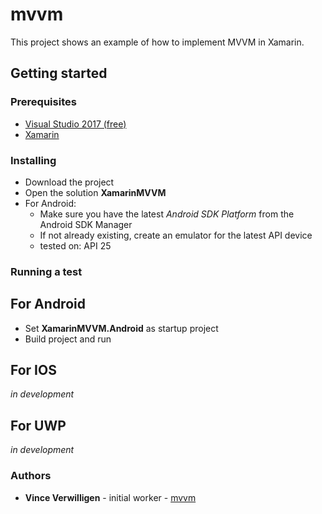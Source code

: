# mvvm

This project shows an example of how to implement MVVM in Xamarin.

## Getting started

### Prerequisites
- [Visual Studio 2017 (free)](https://www.visualstudio.com/free-developer-offers/)
- [Xamarin](https://www.visualstudio.com/xamarin/)

### Installing
- Download the project
- Open the solution **XamarinMVVM**
- For Android:
  - Make sure you have the latest *Android SDK Platform* from the Android SDK Manager
  - If not already existing, create an emulator for the latest API device
  - tested on: API 25

### Running a test
## For Android
- Set **XamarinMVVM.Android** as startup project
- Build project and run

## For IOS
*in development*

## For UWP
*in development*

### Authors
- **Vince Verwilligen** - initial worker - [mvvm](https://github.com/ZubMadbrain/mvvm)
